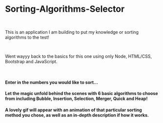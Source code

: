 <h1> Sorting-Algorithms-Selector </h1> </br>
<p> This is an application I am building to put my knowledge or sorting algorithms to the test! </p> </br>
<p> Went wayyy back to the basics for this one using only Node, HTML/CSS, Bootstrap and JavaScript.</p> </br>

<h4> Enter in the numbers you would like to sort... </h4>
<h4> Let the magic unfold behind the scenes with 6 basic algorithms to choose from including Bubble, Insertion, Selection, Merger, Quick and Heap!</h4>
<h4> A lovely gif will appear with an animation of that particular sorting method you chose, as well as an in-depth description if how it works. </h4>


<blockquote class="imgur-embed-pub" lang="en" data-id="a/mKiuc"><a href="//imgur.com/mKiuc"></a></blockquote><script async src="//s.imgur.com/min/embed.js" charset="utf-8"></script>


